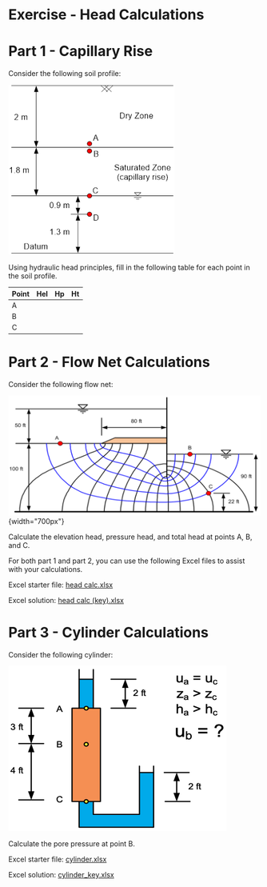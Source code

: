 # Exercise - Head Calculations

# Part 1 - Capillary Rise

Consider the following soil profile:

![img.png](images/cap_rise.png)

Using hydraulic head principles, fill in the following table for each point in the soil profile. 

| Point | Hel | Hp | Ht |
|-------|:---:|:--:|:--:|
| A     |     |    |    |
| B     |     |    |    |
| C     |     |    |    |

# Part 2 - Flow Net Calculations

Consider the following flow net:

![img.png](images/flow_net.png){width="700px"}

Calculate the elevation head, pressure head, and total head at points A, B, and C.

For both part 1 and part 2, you can use the following Excel files to assist with your calculations.

Excel starter file: [head calc.xlsx](Excel%20files/head%20calc.xlsx)

Excel solution: [head calc (key).xlsx](Excel%20files/head%20calc%20%28key%29.xlsx)

# Part 3 - Cylinder Calculations

Consider the following cylinder:

![cylinder.png](images/cylinder.png)

Calculate the pore pressure at point B.

Excel starter file: [cylinder.xlsx](Excel%20files/cylinder.xlsx)

Excel solution: [cylinder_key.xlsx](Excel%20files/cylinder_key.xlsx)